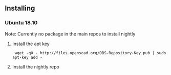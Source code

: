 ## Installing

### Ubuntu 18.10
Note: Currently no package in the main repos to install nightly

1. Install the apt key

        wget -qO - http://files.openscad.org/OBS-Repository-Key.pub | sudo apt-key add -

2. Install the nightly repo

        
<!--stackedit_data:
eyJoaXN0b3J5IjpbNjEzNDc2MDQ5XX0=
-->